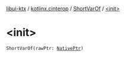 [libui-ktx](../../index.md) / [kotlinx.cinterop](../index.md) / [ShortVarOf](index.md) / [&lt;init&gt;](./-init-.md)

# &lt;init&gt;

`ShortVarOf(rawPtr: `[`NativePtr`](../-native-ptr.md)`)`